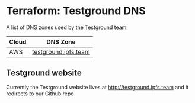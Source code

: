 # Terraform: Testground DNS

A list of DNS zones used by the Testground team:

| Cloud | DNS Zone                                     |
| ----- | -------------------------------------------- |
| AWS   | [testground.ipfs.team](testground.ipfs.team) |

## Testground website

Currently the Testground website lives at http://testground.ipfs.team and it redirects to our Github repo

